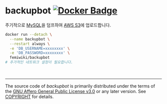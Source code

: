 backupbot [![Docker Badge]][Docker Hub]
========
주기적으로 [MySQL]을 덤프하여 [AWS S3]에 업로드합니다.

```bash
docker run --detach \
  --name backupbot \
  --restart always \
  -e 'DB_USERNAME=xxxxxxxx' \
  -e 'DB_PASSWORD=xxxxxxxx' \
  femiwiki/backupbot
# 추가적인 네트워크 설정이 필요합니다.
```

&nbsp;

--------

The source code of *backupbot* is primarily distributed under the terms of
the [GNU Affero General Public License v3.0] or any later version. See
[COPYRIGHT] for details.

[Docker Badge]: https://badgen.net/docker/pulls/femiwiki/backupbot?icon=docker&label=pulls
[Docker Hub]: https://hub.docker.com/r/femiwiki/backupbot/
[MySQL]: https://www.mysql.com/
[AWS S3]: https://aws.amazon.com/s3/
[페미위키]: https://femiwiki.com
[GNU Affero General Public License v3.0]: LICENSE
[COPYRIGHT]: COPYRIGHT
